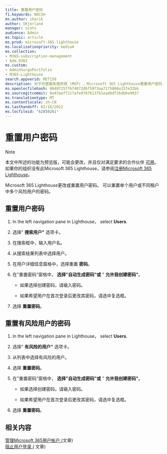 ```yaml
---
title: 重置用户密码
f1.keywords: NOCSH
ms.author: sharik
author: SKjerland
manager: scotv
audience: Admin
ms.topic: article
ms.prod: microsoft-365-lighthouse
ms.localizationpriority: medium
ms.collection:
- M365-subscription-management
- Adm_O365
ms.custom:
- AdminSurgePortfolio
- M365-Lighthouse
search.appverid: MET150
description: 对于托管服务提供商 (MSP) ，Microsoft 365 Lighthouse重置用户密码。
ms.openlocfilehash: 0840725ffb74072d6f5973aa7175066a31fe32bb
ms.sourcegitcommit: 6e43aeff217afe97876137b1ead8df26db6e9937
ms.translationtype: MT
ms.contentlocale: zh-CN
ms.lasthandoff: 02/16/2022
ms.locfileid: "62859261"
---
```

# <a name="reset-user-password"></a>重置用户密码

> [!NOTE]
> 本文中所述的功能为预览版，可能会更改，并且仅对满足要求的合作伙伴 [可用](m365-lighthouse-requirements.md)。 如果你的组织没有此Microsoft 365 Lighthouse，请参阅[注册Microsoft 365 Lighthouse](m365-lighthouse-sign-up.md)。

Microsoft 365 Lighthouse更改或重置用户密码。 可以重置单个用户或不同租户中多个风险用户的密码。

## <a name="reset-a-password-for-a-user"></a>重置用户密码

1. In the left navigation pane in Lighthouse， select **Users**.

2. 选择" **搜索用户"** 选项卡。

3. 在搜索框中，输入用户名。

4. 从搜索结果列表中选择用户。

5. 在用户详细信息窗格中，选择重置 **密码**。

6. 在"重置密码"窗格中， **选择"自动生成密码"或** " **允许我创建密码"**。

    - 如果选择创建密码，请输入密码。

    - 如果希望用户在首次登录后更改其密码，请选中复选框。

7. 选择 **重置密码**。

## <a name="reset-a-password-for-a-risky-user"></a>重置有风险用户的密码

1. In the left navigation pane in Lighthouse， select **Users**.

2. 选择" **有风险的用户"** 选项卡。

3. 从列表中选择有风险的用户。

4. 选择 **重置密码**。

5. 在"重置密码"窗格中， **选择"自动生成密码"或** " **允许我创建密码"**。

   - 如果选择创建密码，请输入密码。

   - 如果希望用户在首次登录后更改其密码，请选中复选框。

6. 选择 **重置密码**。

## <a name="related-content"></a>相关内容

[管理Microsoft 365用户帐户 (](../enterprise/manage-microsoft-365-accounts.md)文章) \
[阻止用户登录 (](m365-lighthouse-block-user-signin.md) 文章) 

